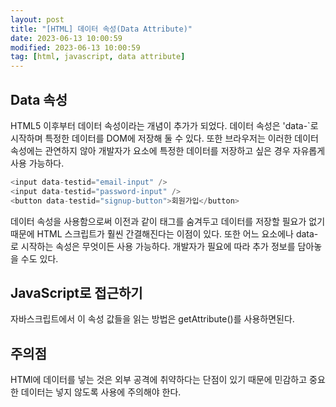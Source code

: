 ```yaml
---
layout: post
title: "[HTML] 데이터 속성(Data Attribute)"
date: 2023-06-13 10:00:59
modified: 2023-06-13 10:00:59
tag: [html, javascript, data attribute]
---
```


## Data 속성

HTML5 이후부터 데이터 속성이라는 개념이 추가가 되었다. 데이터 속성은 'data-`로 시작하며 특정한 데이터를 DOM에 저장해 둘 수 있다. 또한 브라우저는 이러한 데이터 속성에는 관연하지 않아 개발자가 요소에 특정한 데이터를 저장하고 싶은 경우 자유롭게 사용 가능하다.

```javascript
<input data-testid="email-input" />
<input data-testid="password-input" />
<button data-testid="signup-button">회원가입</button>
```

데이터 속성을 사용함으로써 이전과 같이 태그를 숨겨두고 데이터를 저장할 필요가 없기 때문에 HTML 스크립트가 훨씬 간결해진다는 이점이 있다.
또한 어느 요소에나 data-로 시작하는 속성은 무엇이든 사용 가능하다. 개발자가 필요에 따라 추가 정보를 담아놓을 수도 있다.

## JavaScript로 접근하기

자바스크립트에서 이 속성 값들을 읽는 방법은 getAttribute()를 사용하면된다.

## 주의점

HTMl에 데이터를 넣는 것은 외부 공격에 취약하다는 단점이 있기 때문에 민감하고 중요한 데이터는 넣지 않도록 사용에 주의해야 한다.
